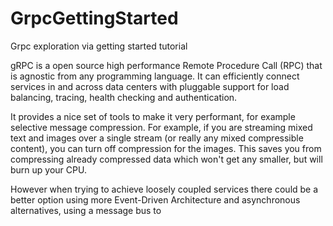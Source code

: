 # GrpcGettingStarted
Grpc exploration via getting started tutorial

gRPC is a open source high performance Remote Procedure Call (RPC) that is agnostic from any programming language.
It can efficiently connect services in and across data centers with pluggable support for load balancing, tracing, health checking and authentication.

It provides a nice set of tools to make it very performant, 
for example selective message compression. For example, if you are streaming mixed text and images over a single stream (or really any mixed compressible content), 
you can turn off compression for the images. This saves you from compressing already compressed data which won't get any smaller, but will burn up your CPU.

However when trying to achieve loosely coupled services there could be a better option using more Event-Driven Architecture and asynchronous alternatives, using a message bus to 